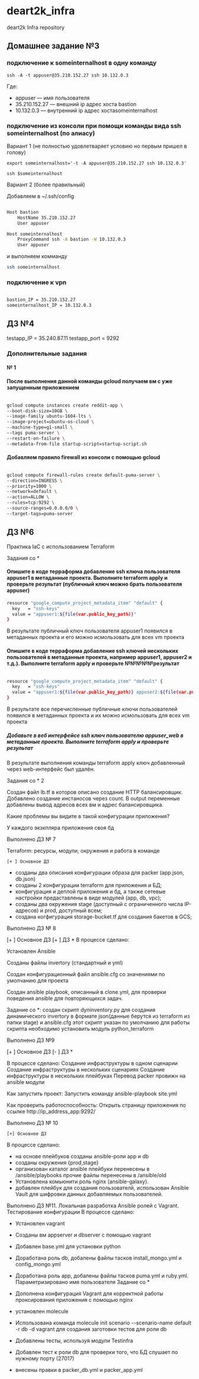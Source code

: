 # deart2k_infra
deart2k Infra repository


## Домашнее задание №3  

### подключение к someinternalhost в одну команду   

```ssh -A -t appuser@35.210.152.27 ssh 10.132.0.3 ```  

Где:  
- appuser — имя пользователя  
- 35.210.152.27 —  внешний ip адрес хоста bastion  
- 10.132.0.3  — внутренний ip адрес хостаsomeinternalhost  

### подключение из консоли при помощи команды вида ssh someinternalhost (по алиасу)

Вариант 1 (не полностью удовлетваряет условию но первым пришел в голову)

```
export someinternalhost='-t -A appuser@35.210.152.27 ssh 10.132.0.3'

ssh $someinternalhost
```

Вариант 2 (более правильный)

Добавляем в ~/.ssh/config  

```bash

Host bastion
    HostName 35.210.152.27
    User appuser

Host someinternalhost
    ProxyCommand ssh -A bastion -W 10.132.0.3 
    User appuser

```

и выполняем комманду 
```bash
ssh someinternalhost
```

### подключение к vpn  

```bash

bastion_IP = 35.210.152.27
someinternalhost_IP = 10.132.0.3

```
## ДЗ №4  

testapp_IP = 35.240.87.11
testapp_port = 9292


### Дополнительные задания  

#### № 1 
#### После выполнения данной команды gcloud получаем вм с уже запущенным приложением  

```bash

gcloud compute instances create reddit-app \
--boot-disk-size=10GB \
--image-family ubuntu-1604-lts \
--image-project=ubuntu-os-cloud \
--machine-type=g1-small \
--tags puma-server \
--restart-on-failure \
--metadata-from-file startup-script=startup-script.sh

```

#### Добавляем правило firewall из консоли с помощью gcloud

```bash

gcloud compute firewall-rules create default-puma-server \
--direction=INGRESS \
--priority=1000 \
--network=default \
--action=ALLOW \
--rules=tcp:9292 \
--source-ranges=0.0.0.0/0 \
--target-tags=puma-server

```


## ДЗ №6 

Практика IaC с использованием Terraform

Задания со *

#### Опишите в коде терраформа добавление ssh ключа пользователя appuser1 в метаданные проекта. Выполните terraform apply и проверьте результат (публичный ключ можно брать пользователя appuser)  

```bash
resource "google_compute_project_metadata_item" "default" {
  key   = "ssh-keys"
  value = "appuser1:${file(var.public_key_path)}"
}

```

В результате публичный ключ пользователя appuser1 появился в метаданных проекта и его можно исмользовать для всех vm проекта



#### Опишите в коде терраформа добавление ssh ключей нескольких пользователей в метаданные проекта, например appuser1, appuser2 и т.д.). Выполните terraform apply и проверьте №№№№№результат

```bash

resource "google_compute_project_metadata_item" "default" {
  key   = "ssh-keys"
  value = "appuser1:${file(var.public_key_path)} appuser2:${file(var.public_key_path)} appuser3:${file(var.public_key_path)}"
}

```

В результате все перечисленные публичные ключи пользователей появился в метаданных проекта и их можно исмользовать для всех vm проекта

##### Добавьте в веб интерфейсе ssh ключ пользователю appuser_web в метаданные проекта. Выполните terraform apply и проверьте результат

В результате выполнения команды terraform apply ключ добавленный через web-интерфейс был удалён.

Задания со * 2

Создан файл lb.tf в которов описано создание HTTP балансировщик. Добавлено создание инстаносов через count. В  output  переменные добавлены вывод адресов всех вм и адрес балансировщика.

Какие проблемы вы видите в такой конфигурации приложения?

У каждого экзкпляра приложения своя бд




Выполнено ДЗ № 7

Terraform: ресурсы, модули, окружения и работа в команде

    [+ ] Основное ДЗ

- созданы два описания конфигурации образа для packer (app.json, db.json)
- созданы 2 конфигурации terraform для приложения и БД;
- конфигурация и деплой приложения и бд, а также сетевые настройки предаставлены в виде модулей (app, db, vpc);
- созданы два окружения stage (доступный с ограниченного числа IP-адресов) и prod, доступный всем;
- создана когфигурация storage-bucket.tf для создания бакетов в GCS;


Выполнено ДЗ № 8

[+ ] Основное ДЗ
[+ ] ДЗ *
В процессе сделано:

Установлен Ansible 

Созданы файлы invertory (стандартный и yml)

Создан конфигурационный файл ansible.cfg со значениями по умолчанию для проекта

Создан ansible playbook, описанный в clone.yml, для проверки поведения ansible для повторяющихся задач.

Задание со *:
создан скрипт dyninventory.py для создания динамического invertory в формате json(данные берутся из terraform из папки stage) и ansible.cfg этот скрипт указан по умолчанию
для работы скрипта необходимо установить модуль python_terraform


Выполнено ДЗ №9

[+ ] Основное ДЗ
[- ] ДЗ *

В процессе сделано:
Создание инфраструктуры в одном сценарии
Создание инфраструктуры в нескольких сценариях
Создание инфраструктуры в нескольких плейбуках
Перевод packer провижн на ansible модули

Как запустить проект:
Запустить команду
ansible-playbook site.yml

Как проверить работоспособность:
Открыть страницу приложения по ссылке http://ip_address_app:9292/

Выполнено ДЗ № 10

    [+] Основное ДЗ

В процессе сделано:


  - на основе плейбуков созданы ansible-роли app и db  
  - созданы окружения {prod,stage}
  - организован каталог ansible
        плейбуки перенесены в /ansible/playbooks
        прочие файлы перенесены в /ansible/old
  - Установлена комьюнити роль nginx (ansible-galaxy).
  - добавлен плейбук для создания пользователй, использован Ansible Vault для шифровки данных добавляемых пользователей.

Выполнено ДЗ №11.  Локальная разработка Ansible ролей с Vagrant. Тестирование конфигурации
В процессе сделано:
  - Установлен vagrant
  - Созданы вм appserver и dbserver с помощью vagrant
  - Добавлен base.yml для установки python
  - Доработана роль db, добалены файлы тасков install_mongo.yml и config_mongo.yml
  - Доработана роль app, добалены файлы тасков puma.yml и ruby.yml. Параметризировано имя пользователя
Задание со *
  - Дополнена конфигурация Vagrant для корректной работы проксирования приложения с помощью nginx

  - установлен molecule
  - Использована команда molecule init scenario --scenario-name default -r db -d vagrant для создания заготовки тестов для роли db
  - Добавлены тесты, используя модули Testinfra
  - Добавлен тест к роли db для проверки того, что БД слушает по нужному порту (27017)
  - внесены правки в packer_db.yml и packer_app.yml
